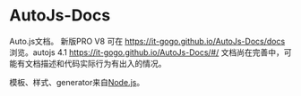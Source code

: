 # AutoJs-Docs

Auto.js文档。
新版PRO V8 可在 https://it-gogo.github.io/AutoJs-Docs/docs 浏览。autojs 4.1 https://it-gogo.github.io/AutoJs-Docs/#/
文档尚在完善中，可能有文档描述和代码实际行为有出入的情况。

模板、样式、generator来自[Node.js](https://github.com/nodejs/node/tree/master/doc)。
